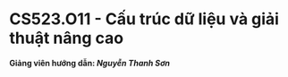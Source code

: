 # CS523.O11 - Cấu trúc dữ liệu và giải thuật nâng cao
**Giảng viên hướng dẫn: _Nguyễn Thanh Sơn_**<br />
